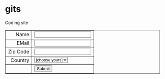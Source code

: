 # gits
Coding site
<html>
<head>
<title>Form Validation</title>
<script type="text/javascript">
<!--
// Form validation code will come here.
//-->
</script>
</head>
<body>
 <form action="/cgi-bin/test.cgi" name="myForm"  
          onsubmit="return(validate());">
 <table cellspacing="2" cellpadding="2" border="1">
 <tr>
   <td align="right">Name</td>
   <td><input type="text" name="Name" /></td>
 </tr>
 <tr>
   <td align="right">EMail</td>
   <td><input type="text" name="EMail" /></td>
 </tr>
 <tr>
   <td align="right">Zip Code</td>
   <td><input type="text" name="Zip" /></td>
 </tr>
 <tr>
 <td align="right">Country</td>
 <td>
 <select name="Country">
   <option value="-1" selected>[choose yours]</option>
   <option value="1">USA</option>
   <option value="2">UK</option>
   <option value="3">INDIA</option>
 </select>
 </td>
 </tr>
 <tr>
   <td align="right"></td>
   <td><input type="submit" value="Submit" /></td>
 </tr>
 </table>
 </form>
 </body>
 </html>
